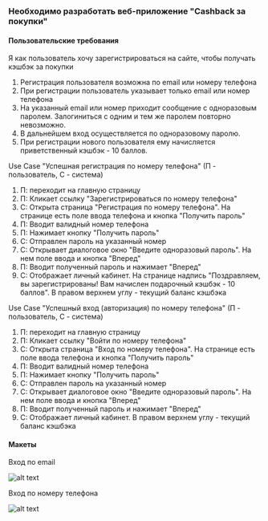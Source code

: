 ### Необходимо разработать веб-приложение "Cashback за покупки"

#### Пользовательские требования

Я как пользователь хочу зарегистрироваться на сайте, чтобы получать кэшбэк за покупки

1. Регистрация пользователя возможна по email или номеру телефона
2. При регистрации пользователь указывает только email или номер телефона
3. На указанный email или номер приходит сообщение с одноразовым паролем. Залогиниться с одним и тем же паролем повторно невозможно.
4. В дальнейшем вход осуществляется по одноразовому паролю.
5. При регистрации нового пользователя ему начисляется приветственный кэшбэк - 10 баллов. 

Use Case "Успешная регистрация по номеру телефона" (П - пользователь, С - система)
1. П: переходит на главную страницу
2. П: Кликает ссылку "Зарегистрироваться по номеру телефона"
3. С: Открыта страница "Регистрация по номеру телефона". На странице есть поле ввода телефона и кнопка "Получить пароль"
4. П: Вводит валидный номер телефона
5. П: Нажимает кнопку "Получить пароль"
6. С: Отправлен пароль на указанный номер
7. С: Открывает диалоговое окно "Введите одноразовый пароль". На нем поле ввода и кнопка "Вперед"
8. П: Вводит полученный пароль и нажимает "Вперед"
9. С: Отображает личный кабинет. На странице надпись "Поздравляем, вы зарегистрированы! Вам начислен подарочный кэшбэк - 10 баллов". В правом верхнем углу - текущий баланс кэшбэка

Use Case "Успешный вход (авторизация) по номеру телефона" (П - пользователь, С - система)
1. П: переходит на главную страницу
2. П: Кликает ссылку "Войти по номеру телефона"
3. С: Открыта страница "Вход по номеру телефона". На странице есть поле ввода телефона и кнопка "Получить пароль"
4. П: Вводит валидный номер телефона
5. П: Нажимает кнопку "Получить пароль"
6. С: Отправлен пароль на указанный номер
7. С: Открывает диалоговое окно "Введите одноразовый пароль". На нем поле ввода и кнопка "Вперед"
8. П: Вводит полученный пароль и нажимает "Вперед"
9. С: Отображает личный кабинет. В правом верхнем углу - текущий баланс кэшбэка

#### Макеты

Вход по email

![alt text][email]

[email]: https://github.com/falkona/GeekBrainsStudents/blob/master/img/email.png

Вход по номеру телефона

![alt text][phone]

[phone]: https://github.com/falkona/GeekBrainsStudents/blob/master/img/phone.png
